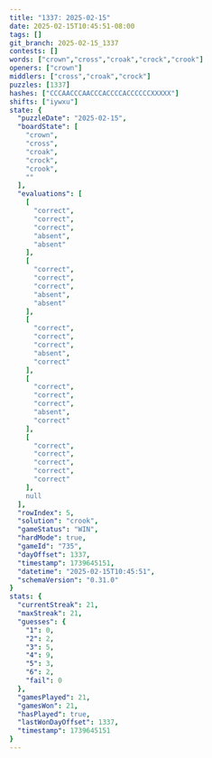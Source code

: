 ```yaml
---
title: "1337: 2025-02-15"
date: 2025-02-15T10:45:51-08:00
tags: []
git_branch: 2025-02-15_1337
contests: []
words: ["crown","cross","croak","crock","crook"]
openers: ["crown"]
middlers: ["cross","croak","crock"]
puzzles: [1337]
hashes: ["CCCAACCCAACCCACCCCACCCCCCXXXXX"]
shifts: ["iywxu"]
state: {
  "puzzleDate": "2025-02-15",
  "boardState": [
    "crown",
    "cross",
    "croak",
    "crock",
    "crook",
    ""
  ],
  "evaluations": [
    [
      "correct",
      "correct",
      "correct",
      "absent",
      "absent"
    ],
    [
      "correct",
      "correct",
      "correct",
      "absent",
      "absent"
    ],
    [
      "correct",
      "correct",
      "correct",
      "absent",
      "correct"
    ],
    [
      "correct",
      "correct",
      "correct",
      "absent",
      "correct"
    ],
    [
      "correct",
      "correct",
      "correct",
      "correct",
      "correct"
    ],
    null
  ],
  "rowIndex": 5,
  "solution": "crook",
  "gameStatus": "WIN",
  "hardMode": true,
  "gameId": "735",
  "dayOffset": 1337,
  "timestamp": 1739645151,
  "datetime": "2025-02-15T10:45:51",
  "schemaVersion": "0.31.0"
}
stats: {
  "currentStreak": 21,
  "maxStreak": 21,
  "guesses": {
    "1": 0,
    "2": 2,
    "3": 5,
    "4": 9,
    "5": 3,
    "6": 2,
    "fail": 0
  },
  "gamesPlayed": 21,
  "gamesWon": 21,
  "hasPlayed": true,
  "lastWonDayOffset": 1337,
  "timestamp": 1739645151
}
---
```

<!-- more -->
